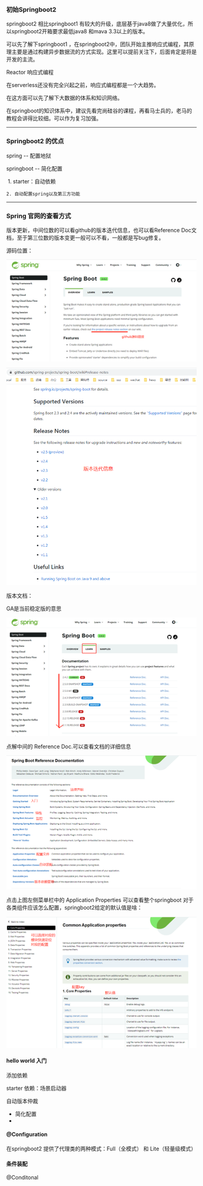 ### 初始Springboot2

springboot2 相比springboot1 有较大的升级，底层基于java8做了大量优化，所以springboot2开箱要求最低java8 和mava 3.3以上的版本。

可以先了解下springboot1 ，在springboot2中，团队开始主推响应式编程，其原理主要是通过构建异步数据流的方式实现。这里可以提前关注下，后面肯定是将是开发的主流。

Reactor 响应式编程 

在serverless还没有完全兴起之前，响应式编程都是一个大趋势。

在这方面可以先了解下大数据的体系和知识网络。



在springboot的知识体系中，建议先看完尚硅谷的课程，再看马士兵的，老马的教程会讲得比较细。可以作为复习加强。

---

### Springboot2 的优点

spring -- 配置地狱

springboot -- 简化配置

​	1. starter：自动依赖

	2. 自动配置spring以及第三方功能

---

### Spring 官网的查看方式

版本更新，中间位数的可以看github的版本迭代信息，也可以看Reference Doc文档，至于第三位数的版本变更一般可以不看，一般都是写bug修复。

源码位置：

![image-20210128161006706](01-核心技术.assets/image-20210128161006706.png)

![image-20210128161037943](01-核心技术.assets/image-20210128161037943.png)

版本文档：

GA是当前稳定版的意思

![image-20210128161133910](01-核心技术.assets/image-20210128161133910.png)

点解中间的 Reference Doc.可以查看文档的详细信息

![image-20210128161423795](01-核心技术.assets/image-20210128161423795.png)

点击上图左侧菜单栏中的 Application Properties 可以查看整个springboot 对于各类组件应该怎么配置，springboot2给定的默认值是啥：

![image-20210128161653416](01-核心技术.assets/image-20210128161653416.png)



#### hello world 入门

添加依赖

starter 依赖：场景启动器

自动版本仲裁



* 简化配置
* 

#### @Configuration

在springboot2 提供了代理类的两种模式：Full（全模式） 和 Lite（轻量级模式）

#### 条件装配

@Conditonal


